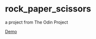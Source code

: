 # rock_paper_scissors

a project from The Odin Project

[Demo](https://thanh-luan-nguyen.github.io/rock-paper-scissors/)
